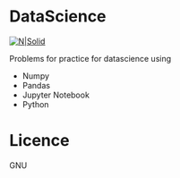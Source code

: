 # DataScience
[![N|Solid](https://i.ibb.co/NKzbg96/Screenshot-2018-11-27-You-Tube.png)](https://github.com/ayushx/DataScience)

Problems for practice for datascience using
  - Numpy
  - Pandas
  - Jupyter Notebook
  - Python
# Licence
GNU
